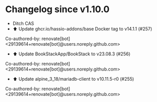 # Changelog since v1.10.0
- Ditch CAS 
- ⬆️ Update ghcr.io/hassio-addons/base Docker tag to v14.1.1 (#257)

Co-authored-by: renovate[bot] <29139614+renovate[bot]@users.noreply.github.com> 
- ⬆️ Update BookStackApp/BookStack to v23.08.3 (#256)

Co-authored-by: renovate[bot] <29139614+renovate[bot]@users.noreply.github.com> 
- ⬆️ Update alpine_3_18/mariadb-client to v10.11.5-r0 (#255)

Co-authored-by: renovate[bot] <29139614+renovate[bot]@users.noreply.github.com> 
